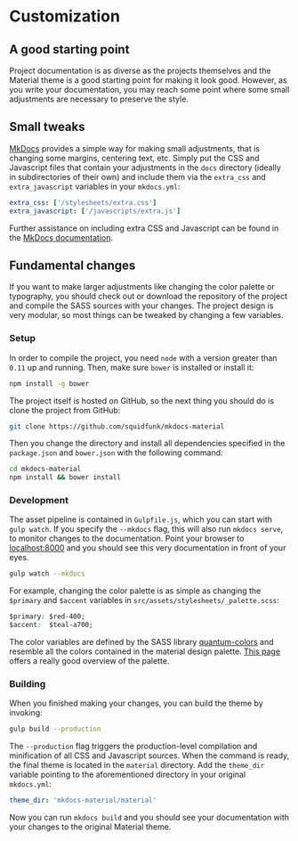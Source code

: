 # Customization

## A good starting point

Project documentation is as diverse as the projects themselves and the Material
theme is a good starting point for making it look good. However, as you write
your documentation, you may reach some point where some small adjustments are
necessary to preserve the style.

## Small tweaks

[MkDocs][] provides a simple way for making small adjustments, that is changing
some margins, centering text, etc. Simply put the CSS and Javascript files that
contain your adjustments in the `docs` directory (ideally in subdirectories of
their own) and include them via the `extra_css` and `extra_javascript`
variables in your `mkdocs.yml`:

``` yaml
extra_css: ['/stylesheets/extra.css']
extra_javascript: ['/javascripts/extra.js']
```

Further assistance on including extra CSS and Javascript can be found in the
[MkDocs documentation][].

## Fundamental changes

If you want to make larger adjustments like changing the color palette or
typography, you should check out or download the repository of the project and
compile the SASS sources with your changes. The project design is very modular,
so most things can be tweaked by changing a few variables.

### Setup

In order to compile the project, you need `node` with a version greater than
`0.11` up and running. Then, make sure `bower` is installed or install it:

``` sh
npm install -g bower
```

The project itself is hosted on GitHub, so the next
thing you should do is clone the project from GitHub:

``` sh
git clone https://github.com/squidfunk/mkdocs-material
```

Then you change the directory and install all dependencies specified in the
`package.json` and `bower.json` with the following command:

``` sh
cd mkdocs-material
npm install && bower install
```

### Development

The asset pipeline is contained in `Gulpfile.js`, which you can start with
`gulp watch`. If you specify the `--mkdocs` flag, this will also run
`mkdocs serve`, to monitor changes to the documentation. Point your browser to [localhost:8000](http://localhost:8000) and you should see this very
documentation in front of your eyes.

``` sh
gulp watch --mkdocs
```

For example, changing the color palette is as simple as changing the `$primary`
and `$accent` variables in `src/assets/stylesheets/_palette.scss`:

``` css
$primary: $red-400;
$accent:  $teal-a700;
```

The color variables are defined by the SASS library [quantum-colors][] and
resemble all the colors contained in the material design palette.
[This page][material-colors] offers a really good overview of the palette.

### Building

When you finished making your changes, you can build the theme by invoking:

``` sh
gulp build --production
```

The `--production` flag triggers the production-level compilation and
minification of all CSS and Javascript sources. When the command is ready,
the final theme is located in the `material` directory. Add the `theme_dir`
variable pointing to the aforementioned directory in your original
`mkdocs.yml`:

``` yaml
theme_dir: 'mkdocs-material/material'
```

Now you can run `mkdocs build` and you should see your documentation with your
changes to the original Material theme.

[MkDocs]: http://www.mkdocs.org
[MkDocs documentation]: http://www.mkdocs.org/user-guide/styling-your-docs/#customising-a-theme
[quantum-colors]: https://github.com/nkpfstr/quantum-colors
[material-colors]: http://www.materialui.co/colors